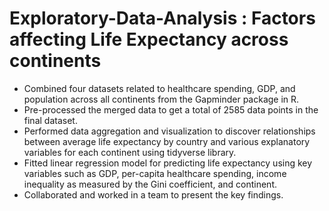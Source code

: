 # Exploratory-Data-Analysis : Factors affecting Life Expectancy across continents

* Combined four datasets related to healthcare spending, GDP, and population across all continents from the Gapminder package in R.
* Pre-processed the merged data to get a total of 2585 data points in the final dataset.
* Performed data aggregation and visualization to discover relationships between average life expectancy by country and various explanatory variables for each continent using tidyverse library.
* Fitted linear regression model for predicting life expectancy using key variables such as GDP, per-capita healthcare spending, income inequality as measured by the Gini coefficient, and continent.
* Collaborated and worked in a team to present the key findings.
